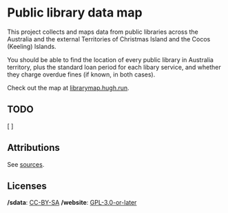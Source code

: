 # Public library data map

This project collects and maps data from public libraries across the Australia and the external Territories of Christmas Island and the Cocos (Keeling) Islands.

You should be able to find the location of every public library in Australia territory, plus the standard loan period for each libary service, and whether they charge overdue fines (if known, in both cases).

Check out the map at [librarymap.hugh.run](https://librarymap.hugh.run).

## TODO

[ ] 

## Attributions

See [sources](sources.md).

## Licenses

**/sdata**: [CC-BY-SA](https://creativecommons.org/licenses/by-sa/4.0/)
**/website**: [GPL-3.0-or-later](https://www.gnu.org/licenses/gpl-3.0.txt)